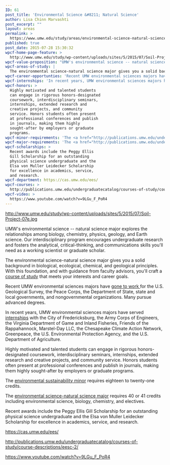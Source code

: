 ```yaml
---
ID: 61
post_title: 'Environmental Science &#8211; Natural Science'
author: Lisa Chinn Marvashti
post_excerpt: ""
layout: areas
permalink: >
  https://www.umw.edu/study/areas/environmental-science-natural-science/
published: true
post_date: 2015-07-28 15:30:32
wpcf-home-page-feature: >
  http://www.umw.edu/study/wp-content/uploads/sites/5/2015/07/Soil-Project-07e.jpg
wpcf-value-proposition: "UMW's environmental science -- natural science major explores the relationships among biology, chemistry, physics, geology, and Earth science. Our interdisciplinary program encourages undergraduate research and fosters the analytical, critical-thinking, and communications skills you'll need as a working scientist or graduate scholar."
wpcf-areas-of-study: |
  The environmental science-natural science major gives you a solid background in biological, ecological, chemical, and geological principles. With this foundation, and with guidance from faculty advisors, you'll craft a <a href="http://publications.umw.red/undergraduatecatalog/courses-of-study/course-descriptions/eesc-2/">course of study</a> that meets your interests and career goals.
wpcf-career-opportunties: 'Recent UMW environmental sciences majors have <a href="http://cas.umw.edu/ees/our-graduates/">gone to work </a>for the U.S. Geological Survey, the Peace Corps, the Department of State, state and local governments, and nongovernmental organizations. Many pursue advanced degrees.'
wpcf-internships: 'In recent years, UMW environmental sciences majors have served <a href="http://cas.umw.edu/ees/internships/">internships</a> with the City of Fredericksburg, the Army Corps of Engineers, the Virginia Department of Game and Inland Fisheries, Friends of the Rappahannock, Marstel-Day LLC, the Chesapeake Climate Action Network, Greenpeace, the U.S. Environmental Protection Agency, and the U.S. Department of Agriculture.'
wpcf-honors: >
  Highly motivated and talented students
  can engage in rigorous honors-designated
  coursework, interdisciplinary seminars,
  internships, extended research and
  creative projects, and community
  service. Honors students often present
  at professional conferences and publish
  in journals, making them highly
  sought-after by employers or graduate
  programs.
wpcf-minor-requirements: 'The <a href="http://publications.umw.edu/undergraduatecatalog/courses-of-study/minors/sust/">environmental sustainability minor</a> requires eighteen to twenty-one credits.'
wpcf-major-requirements: 'The <a href="http://publications.umw.edu/undergraduatecatalog/courses-of-study/majors/eesc-natural/">environmental science-natural science major</a> requires 40 or 41 credits including environmental science, biology, chemistry, and electives.'
wpcf-scholarships: >
  Recent awards include the Peggy Ellis
  Gill Scholarship for an outstanding
  physical science undergraduate and the
  Elsa von Muller Leidecker Scholarship
  for excellence in academics, service,
  and research.
wpcf-department: https://cas.umw.edu/ees/
wpcf-courses: >
  http://publications.umw.edu/undergraduatecatalog/courses-of-study/course-descriptions/eesc-2/
wpcf-video: >
  https://www.youtube.com/watch?v=9LGu_F_PoR4
---
```


<!-- Types Custom Fields: -->

<!-- home-page-feature -->
http://www.umw.edu/study/wp-content/uploads/sites/5/2015/07/Soil-Project-07e.jpg
<!-- End home-page-feature -->

<!-- value-proposition -->
UMW's environmental science -- natural science major explores the relationships among biology, chemistry, physics, geology, and Earth science. Our interdisciplinary program encourages undergraduate research and fosters the analytical, critical-thinking, and communications skills you'll need as a working scientist or graduate scholar.
<!-- End value-proposition -->

<!-- areas-of-study -->
The environmental science-natural science major gives you a solid background in biological, ecological, chemical, and geological principles. With this foundation, and with guidance from faculty advisors, you'll craft a <a href="http://publications.umw.red/undergraduatecatalog/courses-of-study/course-descriptions/eesc-2/">course of study</a> that meets your interests and career goals.
<!-- End areas-of-study -->

<!-- career-opportunties -->
Recent UMW environmental sciences majors have <a href="http://cas.umw.edu/ees/our-graduates/">gone to work </a>for the U.S. Geological Survey, the Peace Corps, the Department of State, state and local governments, and nongovernmental organizations. Many pursue advanced degrees.
<!-- End career-opportunties -->

<!-- internships -->
In recent years, UMW environmental sciences majors have served <a href="http://cas.umw.edu/ees/internships/">internships</a> with the City of Fredericksburg, the Army Corps of Engineers, the Virginia Department of Game and Inland Fisheries, Friends of the Rappahannock, Marstel-Day LLC, the Chesapeake Climate Action Network, Greenpeace, the U.S. Environmental Protection Agency, and the U.S. Department of Agriculture.
<!-- End internships -->

<!-- honors -->
Highly motivated and talented students can engage in rigorous honors-designated coursework, interdisciplinary seminars, internships, extended research and creative projects, and community service. Honors students often present at professional conferences and publish in journals, making them highly sought-after by employers or graduate programs.
<!-- End honors -->

<!-- minor-requirements -->
The <a href="http://publications.umw.edu/undergraduatecatalog/courses-of-study/minors/sust/">environmental sustainability minor</a> requires eighteen to twenty-one credits.
<!-- End minor-requirements -->

<!-- major-requirements -->
The <a href="http://publications.umw.edu/undergraduatecatalog/courses-of-study/majors/eesc-natural/">environmental science-natural science major</a> requires 40 or 41 credits including environmental science, biology, chemistry, and electives.
<!-- End major-requirements -->

<!-- scholarships -->
Recent awards include the Peggy Ellis Gill Scholarship for an outstanding physical science undergraduate and the Elsa von Muller Leidecker Scholarship for excellence in academics, service, and research.
<!-- End scholarships -->

<!-- department -->
https://cas.umw.edu/ees/
<!-- End department -->

<!-- courses -->
http://publications.umw.edu/undergraduatecatalog/courses-of-study/course-descriptions/eesc-2/
<!-- End courses -->

<!-- video -->
https://www.youtube.com/watch?v=9LGu_F_PoR4
<!-- End video -->

<!-- End Types Custom Fields -->